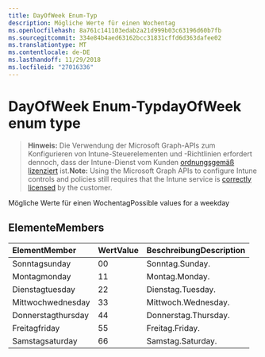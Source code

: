 ```yaml
---
title: DayOfWeek Enum-Typ
description: Mögliche Werte für einen Wochentag
ms.openlocfilehash: 8a761c141103edab2a21d999b03c63196d60b7fb
ms.sourcegitcommit: 334e84b4aed63162bcc31831cffd6d363dafee02
ms.translationtype: MT
ms.contentlocale: de-DE
ms.lasthandoff: 11/29/2018
ms.locfileid: "27016336"
---
```

# <a name="dayofweek-enum-type"></a><span data-ttu-id="a9097-103">DayOfWeek Enum-Typ</span><span class="sxs-lookup"><span data-stu-id="a9097-103">dayOfWeek enum type</span></span>

> <span data-ttu-id="a9097-104">**Hinweis:** Die Verwendung der Microsoft Graph-APIs zum Konfigurieren von Intune-Steuerelementen und -Richtlinien erfordert dennoch, dass der Intune-Dienst vom Kunden [ordnungsgemäß lizenziert](https://go.microsoft.com/fwlink/?linkid=839381) ist.</span><span class="sxs-lookup"><span data-stu-id="a9097-104">**Note:** Using the Microsoft Graph APIs to configure Intune controls and policies still requires that the Intune service is [correctly licensed](https://go.microsoft.com/fwlink/?linkid=839381) by the customer.</span></span>

<span data-ttu-id="a9097-105">Mögliche Werte für einen Wochentag</span><span class="sxs-lookup"><span data-stu-id="a9097-105">Possible values for a weekday</span></span>
## <a name="members"></a><span data-ttu-id="a9097-106">Elemente</span><span class="sxs-lookup"><span data-stu-id="a9097-106">Members</span></span>
|<span data-ttu-id="a9097-107">Element</span><span class="sxs-lookup"><span data-stu-id="a9097-107">Member</span></span>|<span data-ttu-id="a9097-108">Wert</span><span class="sxs-lookup"><span data-stu-id="a9097-108">Value</span></span>|<span data-ttu-id="a9097-109">Beschreibung</span><span class="sxs-lookup"><span data-stu-id="a9097-109">Description</span></span>|
|:---|:---|:---|
|<span data-ttu-id="a9097-110">Sonntag</span><span class="sxs-lookup"><span data-stu-id="a9097-110">sunday</span></span>|<span data-ttu-id="a9097-111">0</span><span class="sxs-lookup"><span data-stu-id="a9097-111">0</span></span>|<span data-ttu-id="a9097-112">Sonntag.</span><span class="sxs-lookup"><span data-stu-id="a9097-112">Sunday.</span></span>|
|<span data-ttu-id="a9097-113">Montag</span><span class="sxs-lookup"><span data-stu-id="a9097-113">monday</span></span>|<span data-ttu-id="a9097-114">1</span><span class="sxs-lookup"><span data-stu-id="a9097-114">1</span></span>|<span data-ttu-id="a9097-115">Montag.</span><span class="sxs-lookup"><span data-stu-id="a9097-115">Monday.</span></span>|
|<span data-ttu-id="a9097-116">Dienstag</span><span class="sxs-lookup"><span data-stu-id="a9097-116">tuesday</span></span>|<span data-ttu-id="a9097-117">2</span><span class="sxs-lookup"><span data-stu-id="a9097-117">2</span></span>|<span data-ttu-id="a9097-118">Dienstag.</span><span class="sxs-lookup"><span data-stu-id="a9097-118">Tuesday.</span></span>|
|<span data-ttu-id="a9097-119">Mittwoch</span><span class="sxs-lookup"><span data-stu-id="a9097-119">wednesday</span></span>|<span data-ttu-id="a9097-120">3</span><span class="sxs-lookup"><span data-stu-id="a9097-120">3</span></span>|<span data-ttu-id="a9097-121">Mittwoch.</span><span class="sxs-lookup"><span data-stu-id="a9097-121">Wednesday.</span></span>|
|<span data-ttu-id="a9097-122">Donnerstag</span><span class="sxs-lookup"><span data-stu-id="a9097-122">thursday</span></span>|<span data-ttu-id="a9097-123">4</span><span class="sxs-lookup"><span data-stu-id="a9097-123">4</span></span>|<span data-ttu-id="a9097-124">Donnerstag.</span><span class="sxs-lookup"><span data-stu-id="a9097-124">Thursday.</span></span>|
|<span data-ttu-id="a9097-125">Freitag</span><span class="sxs-lookup"><span data-stu-id="a9097-125">friday</span></span>|<span data-ttu-id="a9097-126">5</span><span class="sxs-lookup"><span data-stu-id="a9097-126">5</span></span>|<span data-ttu-id="a9097-127">Freitag.</span><span class="sxs-lookup"><span data-stu-id="a9097-127">Friday.</span></span>|
|<span data-ttu-id="a9097-128">Samstag</span><span class="sxs-lookup"><span data-stu-id="a9097-128">saturday</span></span>|<span data-ttu-id="a9097-129">6</span><span class="sxs-lookup"><span data-stu-id="a9097-129">6</span></span>|<span data-ttu-id="a9097-130">Samstag.</span><span class="sxs-lookup"><span data-stu-id="a9097-130">Saturday.</span></span>|



